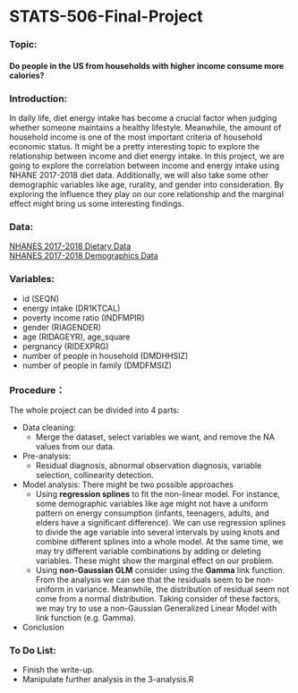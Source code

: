 # STATS-506-Final-Project

### Topic: 
#### Do people in the US from households with higher income consume more calories? 

### Introduction:
In daily life, diet energy intake has become a crucial factor when judging whether someone maintains a healthy lifestyle. Meanwhile, the amount of household income is one of the most important criteria of household economic status. It might be a pretty interesting topic to explore the relationship between income and diet energy intake. In this project, we are going to explore the correlation between income and energy intake using NHANE 2017-2018 diet data. Additionally, we will also take some other demographic variables like age, rurality, and gender into consideration.  By exploring the influence they play on our core relationship and the marginal effect might bring us some interesting findings.

### Data:
[NHANES 2017-2018 Dietary Data](https://wwwn.cdc.gov/nchs/nhanes/search/datapage.aspx?Component=Dietary&CycleBeginYear=2017) <br>
[NHANES 2017-2018 Demographics Data](https://wwwn.cdc.gov/nchs/nhanes/search/datapage.aspx?Component=Demographics&CycleBeginYear=2017)


### Variables:
* id (SEQN)
* energy intake (DR1KTCAL)
* poverty income ratio (INDFMPIR)
* gender (RIAGENDER)
* age (RIDAGEYR), age_square
* pergnancy (RIDEXPRG)
* number of people in household (DMDHHSIZ)
* number of people in family (DMDFMSIZ)


### Procedure：
The whole project can be divided into 4 parts:
* Data cleaning: 
  + Merge the dataset, select variables we want, and remove the NA values from our data.
* Pre-analysis: 
  + Residual diagnosis, abnormal observation diagnosis, variable selection, collinearity detection.
* Model analysis: 
There might be two possible approaches
  + Using **regression splines** to fit the non-linear model. For instance, some demographic variables like age might not have a uniform pattern on energy consumption (infants, teenagers, adults, and elders have a significant difference). We can use regression splines to divide the age variable into several intervals by using knots and combine different splines into a whole model. At the same time, we may try different variable combinations by adding or deleting variables. These might show the marginal effect on our problem.
  + Using **non-Gaussian GLM** consider using the **Gamma** link function. From the analysis we can see that the residuals seem to be non-uniform in variance. Meanwhile, the distribution of residual seem not come from a normal distribution. Taking consider of these factors, we may try to use a non-Gaussian Generalized Linear Model with link function (e.g. Gamma).
* Conclusion


### To Do List:
* Finish the write-up.
* Manipulate further analysis in the 3-analysis.R
